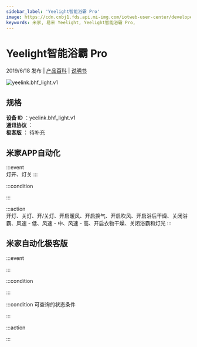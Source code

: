 ```yaml
---
sidebar_label: 'Yeelight智能浴霸 Pro'
image: https://cdn.cnbj1.fds.api.mi-img.com/iotweb-user-center/developer_1679047576791AYCj7MwI.png?GalaxyAccessKeyId=AKVGLQWBOVIRQ3XLEW&Expires=9223372036854775807&Signature=FI9gulT2dlMTTEvTCIcFiLvad0A=
keywords: 米家, 易来 Yeelight, Yeelight智能浴霸 Pro, 
---
```

# Yeelight智能浴霸 Pro

2019/6/18 发布 | [产品百科](https://home.mi.com/webapp/content/baike/product/index.html?model=yeelink.bhf_light.v1/) | [说明书](https://home.mi.com/views/introduction.html?model=yeelink.bhf_light.v1&region=cn)

![yeelink.bhf_light.v1](https://cdn.cnbj1.fds.api.mi-img.com/iotweb-user-center/developer_1679047576791AYCj7MwI.png?GalaxyAccessKeyId=AKVGLQWBOVIRQ3XLEW&Expires=9223372036854775807&Signature=FI9gulT2dlMTTEvTCIcFiLvad0A=)

## 规格  
> 
**设备 ID** ：yeelink.bhf_light.v1  
**通讯协议** ：  
**极客版**  ： 待补充 


## 米家APP自动化  

:::event  
灯开、灯关
:::

:::condition  

:::

:::action   
开灯、关灯、开/关灯、开启暖风、开启换气、开启吹风、开启浴后干燥、关闭浴霸、风速 - 低、风速 - 中、风速 - 高、开启衣物干燥、关闭浴霸和灯光
:::

## 米家自动化极客版  

:::event  

:::

:::condition  

:::

:::condition 可查询的状态条件  

:::

:::action  

:::

        
